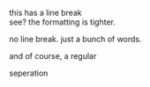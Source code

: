 this has a line break  
see? the formatting is tighter.


no line break.
just a bunch of words.

and of course, a regular

seperation
